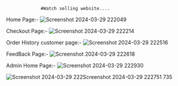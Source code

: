                  #Watch selling website....
                
Home Page:-
![Screenshot 2024-03-29 222049](https://github.com/Rajdongari/Watche-selling-website/assets/110562887/42244d09-aea7-40cb-995b-33cdf8c39764)

Checkout Page:-
![Screenshot 2024-03-29 222214](https://github.com/Rajdongari/Watche-selling-website/assets/110562887/3cab422f-ae5f-4f73-b2cb-9ec9ac69fc5c)

Order History customer page:-
![Screenshot 2024-03-29 222516](https://github.com/Rajdongari/Watche-selling-website/assets/110562887/a2de63bb-199b-40e0-b1a8-3db4df93e54b)

FeedBack Page:-
![Screenshot 2024-03-29 222618](https://github.com/Rajdongari/Watche-selling-website/assets/110562887/8c04750a-85bd-451b-8d1b-5217fa99893e)

Admin Home Page:-
![Screenshot 2024-03-29 222930](https://github.com/Rajdongari/Watche-selling-website/assets/110562887/47c613b4-33e9-46d5-8539-0bba3301a9d3)


![Screenshot 2024-03-29 222![Screenshot 2024-03-29 222751](https://github.com/Rajdongari/Watche-selling-website/assets/110562887/01079a99-d5f9-409a-a4a6-3aab486fb055)
735](https://github.com/Rajdongari/Watche-selling-website/assets/110562887/a1e762a7-da4a-4b2f-8283-acc7af6e3570)

